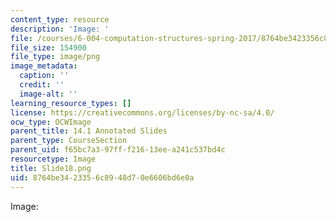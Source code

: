 ```yaml
---
content_type: resource
description: 'Image: '
file: /courses/6-004-computation-structures-spring-2017/8764be3423356c8948d70e6606bd6e0a_Slide18.png
file_size: 154900
file_type: image/png
image_metadata:
  caption: ''
  credit: ''
  image-alt: ''
learning_resource_types: []
license: https://creativecommons.org/licenses/by-nc-sa/4.0/
ocw_type: OCWImage
parent_title: 14.1 Annotated Slides
parent_type: CourseSection
parent_uid: f65bc7a3-97ff-f216-13ee-a241c537bd4c
resourcetype: Image
title: Slide18.png
uid: 8764be34-2335-6c89-48d7-0e6606bd6e0a
---
```

Image: 